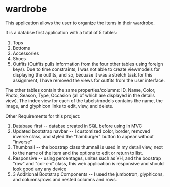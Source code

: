 # wardrobe

This application allows the user to organize the items in their wardrobe. 

It is a databse first application with a total of 5 tables:
1. Tops
2. Bottoms
3. Accessories
4. Shoes
5. Outfits (Outfits pulls information from the four other tables using foreign keys).
Due to time constraints, I was not able to create viewmodels for displaying the outfits, and so, becuase it was a stretch task for this assignment, I have removed the views for outfits from the user interface.

The other tables contain the same properties/columns: ID, Name, Color, Photo, Season, Type, Occasion (all of which are displayed in the details view).
The index view for each of the tabels/models contains the name, the image, and glyphicon links to edit, view, and delete. 

Other Requirements for this project:
1. Database first -- databse created in SQL before using in MVC
2. Updated bootstrap navbar -- I customized color, border, removed inverse class, and styled the "hamburger" button to appear without "inverse"
3. Thumbnail -- the boostrap class thumnail is used in my detail view, next to the name of the item and the options to edit or return to list.
4. Responsive -- using percentages, unites such as VH, and the boostrap "row" and "col-x-x" class, this web application is responsive and should look good any any device
5. 3 Additional Bootstrap Components -- I used the jumbotron, glyphicons, and columns/rows and nested columns and rows. 
